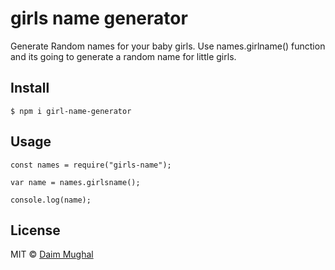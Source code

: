 
# girls name generator 


Generate Random names for your baby girls. Use names.girlname() function and its going to generate a random name for little girls.


## Install

```
$ npm i girl-name-generator
```


## Usage

```
const names = require("girls-name");

var name = names.girlsname();

console.log(name);

```






## License

MIT © [Daim Mughal](https://github.com/DaimDN/girls-name)